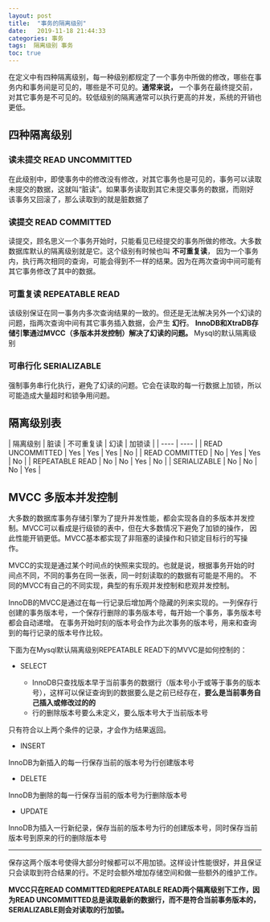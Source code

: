 ```yaml
---
layout: post
title:  "事务的隔离级别"
date:   2019-11-18 21:44:33
categories: 事务
tags:  隔离级别 事务
toc: true
---
```



在定义中有四种隔离级别，每一种级别都规定了一个事务中所做的修改，哪些在事务内和事务间是可见的，哪些是不可见的。**通常来说，** 一个事务在最终提交前，对其它事务是不可见的。较低级别的隔离通常可以执行更高的并发，系统的开销也更低。

<!-- more -->


## 四种隔离级别

### 读未提交 READ UNCOMMITTED

在此级别中，即使事务中的修改没有修改，对其它事务也是可见的，事务可以读取未提交的数据，这就叫“脏读”。如果事务读取到其它未提交事务的数据，而刚好
该事务又回滚了，那么读取到的就是脏数据了


### 读提交 READ COMMITTED

读提交，顾名思义一个事务开始时，只能看见已经提交的事务所做的修改。大多数数据库默认的隔离级别就是它。这个级别有时候也叫 **不可重复读**，
因为一个事务内，执行两次相同的查询，可能会得到不一样的结果。因为在两次查询中间可能有其它事务修改了其中的数据。

### 可重复读 REPEATABLE READ

该级别保证在同一事务内多次查询结果的一致的。但还是无法解决另外一个幻读的问题，指两次查询中间有其它事务插入数据，会产生 **幻行**。
**InnoDB和XtraDB存储引擎通过MVCC（多版本并发控制）解决了幻读的问题。** Mysql的默认隔离级别

### 可串行化 SERIALIZABLE

强制事务串行化执行，避免了幻读的问题。它会在读取的每一行数据上加锁，所以可能造成大量超时和锁争用问题。



## 隔离级别表

|  隔离级别            | 脏读  | 不可重复读  | 幻读  | 加锁读  |
|  ----  | ----  |
| READ UNCOMMITTED     | Yes   | Yes         | Yes   | No      |
| READ COMMITTED       | No    | Yes         | Yes   | No      |
| REPEATABLE READ      | No    | No          | Yes   | No      |
| SERIALIZABLE         | No    | No          | No    | Yes     |


## MVCC 多版本并发控制

大多数的数据库事务存储引擎为了提升并发性能，都会实现各自的多版本并发控制。MVCC可以看成是行级锁的表中，但在大多数情况下避免了加锁的操作，
因此性能开销更低。MVCC基本都实现了非阻塞的读操作和只锁定目标行的写操作。


MVCC的实现是通过某个时间点的快照来实现的。也就是说，根据事务开始的时间点不同，不同的事务在同一张表，同一时刻读取的的数据有可能是不用的。
不同的MVCC有自己的不同实现，典型的有乐观并发控制和悲观并发控制。


InnoDB的MVCC是通过在每一行记录后增加两个隐藏的列来实现的。一列保存行创建的事务版本号，一个保存行删除的事务版本号，每开始一个事务，事务版本号都会自动递增。
在事务开始时刻的版本号会作为此次事务的版本号，用来和查询到的每行记录的版本号作比较。

下面为在Mysql默认隔离级别REPEATABLE READ下的MVVC是如何控制的：

- SELECT

    - InnoDB只查找版本早于当前事务的数据行（版本号小于或等于事务的版本号），这样可以保证查询到的数据要么是之前已经存在，**要么是当前事务自己插入或修改过的的**
    - 行的删除版本号要么未定义，要么版本号大于当前版本号
    
只有符合以上两个条件的记录，才会作为结果返回。

- INSERT

InnoDB为新插入的每一行保存当前的版本号为行创建版本号

- DELETE

InnoDB为删除的每一行保存当前的版本号为行删除版本号

- UPDATE

InnoDB为插入一行新纪录，保存当前的版本号为行的创建版本号，同时保存当前版本号到原来的行的删除版本号


---
保存这两个版本号使得大部分时候都可以不用加锁。这样设计性能很好，并且保证只会读取到符合结果的行。不足时会额外增加存储空间和做一些额外的维护工作。


**MVCC只在READ COMMITTED和REPEATABLE READ两个隔离级别下工作，因为READ UNCOMMITTED总是读取最新的数据行，而不是符合当前事务版本的，
SERIALIZABLE则会对读取的行加锁。**









